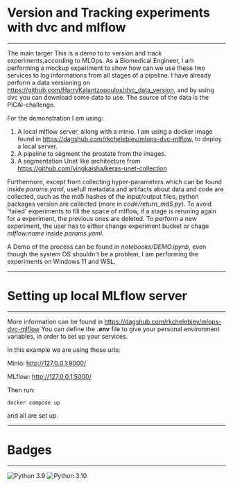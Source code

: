 # Version and Tracking experiments with dvc and mlflow
---
The main targer
This is a demo to to version and track experiments,according to MLOps. As a Biomedical Engineer, I am performing a mockup experiment to show how can we use these two services to log informations from all stages of a pipeline. I have already perform a data versioning on https://github.com/HarryKalantzopoulos/dvc_data_version, and by using dvc you can download some data to use. The source of the data is the PICAI-challenge.

For the demonstration I am using:
1. A local mlflow server, allong with a minio. I am using a docker image found in https://dagshub.com/rkchelebiev/mlops-dvc-mlflow, to deploy a local server.
2. A pipeline to segment the prostate from the images.
3. A segmentation Unet like architecture from https://github.com/yingkaisha/keras-unet-collection


Furthermore, except from collecting hyper-parameters which can be found inside *params.yaml*, usefull metadata and artifacts about data and code are collected, such as the md5 hashes of the input/output files, python packages version are collected (more in *code/return_md5.py*). To avoid 'failed' experiments to fill the space of mlflow, if a stage is reruning again for a experiment, the previous ones are deleted. To perform a new experiment, the user has to either change experiment bucket or chage *mlflow:name* inside  *params.yaml*.

A Demo of the process can be found in *notebooks/DEMO.ipynb*, even though the system OS shouldn't be a problem, I am performing the experiments on Windows 11 and WSL.

---
# Setting up local MLflow server
---
More information can be found in https://dagshub.com/rkchelebiev/mlops-dvc-mlflow
You can define the **.env** file to give your personal environment variables, in order to set up your services.

In this example we are using these urls:

Minio: http://127.0.0.1:9000/

MLflow: http://127.0.0.1:5000/

Then run:

```docker
docker compose up
```

and all are set up.

---

# Badges
---

![Python 3.9](https://img.shields.io/badge/python-3.9-blue.svg)
![Python 3.10](https://img.shields.io/badge/python-3.10-blue.svg)
